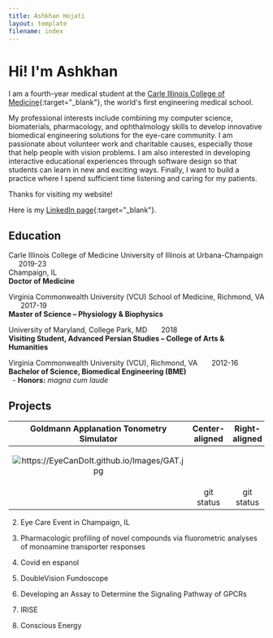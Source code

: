 ```yaml
---
title: Ashkhan Hojati
layout: template
filename: index
---
```


# Hi! I'm Ashkhan

I am a fourth-year medical student at the [Carle Illinois College of Medicine](https://medicine.illinois.edu/){:target="_blank"},
the world's first engineering medical school.

My professional interests include combining my computer science, biomaterials, pharmacology, and ophthalmology skills to develop innovative biomedical engineering solutions for the eye-care community. I am passionate about volunteer work and charitable causes, especially those that help people with vision problems. I am also interested in developing interactive educational experiences through software design so that students can learn in new and exciting ways. Finally, I want to build a practice where I spend sufficient time listening and caring for my patients.

Thanks for visiting my website!

Here is my [LinkedIn page](https://www.linkedin.com/in/ashkhan-hojati-3709037b/){:target="_blank"}.

## Education


Carle Illinois College of Medicine University of Illinois at Urbana-Champaign	&nbsp;&nbsp;&nbsp;&nbsp;&nbsp;2019-23
<br>Champaign, IL
<br>**Doctor of Medicine**
<br>

Virginia Commonwealth University (VCU) School of Medicine, Richmond, VA	&nbsp;&nbsp;&nbsp;&nbsp;&nbsp;&nbsp;2017-19
<br>**Master of Science – Physiology & Biophysics**
<br>

University of Maryland, College Park, MD		&nbsp;&nbsp;&nbsp;&nbsp;&nbsp;&nbsp;2018 
<br>**Visiting Student, Advanced Persian Studies – College of Arts & Humanities**
<br>

Virginia Commonwealth University (VCU), Richmond, VA		&nbsp;&nbsp;&nbsp;&nbsp;&nbsp;&nbsp;2012-16
<br>**Bachelor of Science, Biomedical Engineering (BME)**
<br>&nbsp;&nbsp;-	**Honors:** _magna cum laude_
<br>


## Projects 

| Goldmann Applanation Tonometry Simulator | Center-aligned | Right-aligned |
|     :---:    |     :---:      |     :---:     |
| <p class="full-bleed"><img src="https://EyeCanDoIt.github.io/Images/GAT.jpg" alt="https://EyeCanDoIt.github.io/Images/GAT.jpg" loading="lazy">
</p>   | git status     | git status    |


2. Eye Care Event in Champaign, IL

3. Pharmacologic profiling of novel compounds via fluorometric analyses of monoamine transporter responses

4. Covid en espanol

5. DoubleVision Fundoscope

6. Developing an Assay to Determine the Signaling Pathway of GPCRs

7. IRISE

8. Conscious Energy



